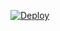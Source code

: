 

[![Deploy](https://www.herokucdn.com/deploy/button.svg)](https://heroku.com/deploy?template=https://github.com/amanqs/Session)
